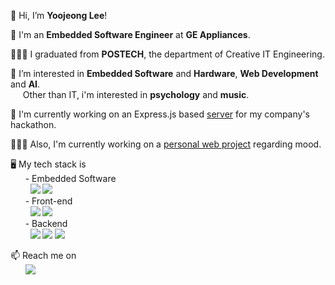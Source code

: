 👋&nbsp;Hi, I’m **Yoojeong Lee**!  

🏢 I'm an **Embedded Software Engineer** at **GE Appliances**. 

🧑🏻‍🎓 I graduated from **POSTECH**, the department of Creative IT Engineering.  

👀 I’m interested in **Embedded Software** and **Hardware**, **Web Development** and **AI**.  
&nbsp;&nbsp;&nbsp;&nbsp;&nbsp;Other than IT, i'm interested in **psychology** and **music**. 

🤖 I'm currently working on an Express.js based [server](https://github.com/theyoojeonglee/hackathon_server) for my company's hackathon.

👩🏻‍💻 Also, I'm currently working on a [personal web project](https://github.com/theyoojeonglee/moodtracker) regarding mood.
   
🖥 My tech stack is\
&nbsp;&nbsp;&nbsp;&nbsp;&nbsp;&nbsp;- Embedded Software\
&nbsp;&nbsp;&nbsp;&nbsp;&nbsp;&nbsp;&nbsp;&nbsp;<a href="#"><img src="https://img.shields.io/badge/C Language-A8B9CC?style=flat-square&logo=c&logoColor=ffffff"/></a>&nbsp;<a href="http://cpputest.github.io/"><img src="https://img.shields.io/badge/CppUTest-00599C?style=flat-square&logo=cplusplus&logoColor=ffffff"/></a><br/>
&nbsp;&nbsp;&nbsp;&nbsp;&nbsp;&nbsp;- Front-end\
&nbsp;&nbsp;&nbsp;&nbsp;&nbsp;&nbsp;&nbsp;&nbsp;<a href="https://reactjs.org/"><img src="https://img.shields.io/badge/React-61DAFB?style=flat-square&logo=react&logoColor=ffffff"/></a>&nbsp;<a href="https://react-bootstrap.github.io/"><img src="https://img.shields.io/badge/React bootstrap-7952B3?style=flat-square&logo=bootstrap&logoColor=ffffff"/></a><br/>
&nbsp;&nbsp;&nbsp;&nbsp;&nbsp;&nbsp;- Backend\
&nbsp;&nbsp;&nbsp;&nbsp;&nbsp;&nbsp;&nbsp;&nbsp;<a href="https://nodejs.org/en/"><img src="https://img.shields.io/badge/Node.js-339933?style=flat-square&logo=node.js&logoColor=ffffff"/></a>&nbsp;<a href="http://expressjs.com/"><img src="https://img.shields.io/badge/Express.js-000000?style=flat-square&logo=express&logoColor=ffffff"/></a>&nbsp;<a href="https://www.mongodb.com/"><img src="https://img.shields.io/badge/MongoDB-47A248?style=flat-square&logo=mongodb&logoColor=ffffff"/></a><br/>

📫 Reach me on\
&nbsp;&nbsp;&nbsp;&nbsp;&nbsp;&nbsp;<a href="https://www.linkedin.com/in/theyoojeonglee/"><img src="https://img.shields.io/badge/LinkedIn-ffffff?style=flat-square&logo=linkedin&logoColor=0A66C2"/></a>

<!---
theyoojeonglee/theyoojeonglee is a ✨ special ✨ repository because its `README.md` (this file) appears on your GitHub profile.
You can click the Preview link to take a look at your changes.
--->
